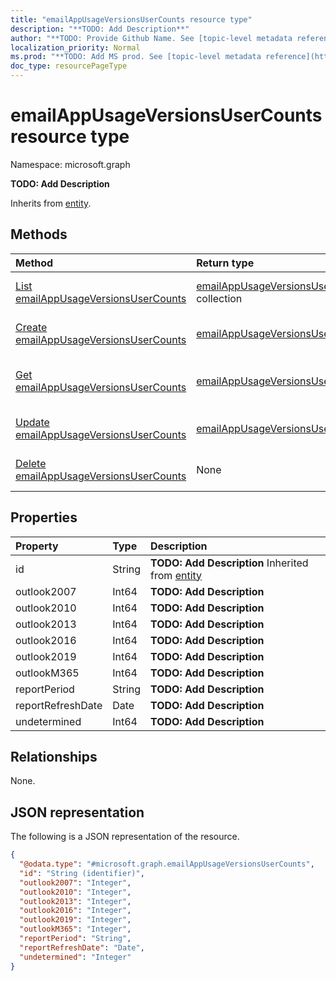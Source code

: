 ```yaml
---
title: "emailAppUsageVersionsUserCounts resource type"
description: "**TODO: Add Description**"
author: "**TODO: Provide Github Name. See [topic-level metadata reference](https://msgo.azurewebsites.net/add/document/guidelines/metadata.html#topic-level-metadata)**"
localization_priority: Normal
ms.prod: "**TODO: Add MS prod. See [topic-level metadata reference](https://msgo.azurewebsites.net/add/document/guidelines/metadata.html#topic-level-metadata)**"
doc_type: resourcePageType
---
```


# emailAppUsageVersionsUserCounts resource type

Namespace: microsoft.graph



**TODO: Add Description**


Inherits from [entity](../resources/entity.md).

## Methods
|Method|Return type|Description|
|:---|:---|:---|
|[List emailAppUsageVersionsUserCounts](../api/emailappusageversionsusercounts-list.md)|[emailAppUsageVersionsUserCounts](../resources/emailappusageversionsusercounts.md) collection|Get a list of the [emailAppUsageVersionsUserCounts](../resources/emailappusageversionsusercounts.md) objects and their properties.|
|[Create emailAppUsageVersionsUserCounts](../api/emailappusageversionsusercounts-create.md)|[emailAppUsageVersionsUserCounts](../resources/emailappusageversionsusercounts.md)|Create a new [emailAppUsageVersionsUserCounts](../resources/emailappusageversionsusercounts.md) object.|
|[Get emailAppUsageVersionsUserCounts](../api/emailappusageversionsusercounts-get.md)|[emailAppUsageVersionsUserCounts](../resources/emailappusageversionsusercounts.md)|Read the properties and relationships of an [emailAppUsageVersionsUserCounts](../resources/emailappusageversionsusercounts.md) object.|
|[Update emailAppUsageVersionsUserCounts](../api/emailappusageversionsusercounts-update.md)|[emailAppUsageVersionsUserCounts](../resources/emailappusageversionsusercounts.md)|Update the properties of an [emailAppUsageVersionsUserCounts](../resources/emailappusageversionsusercounts.md) object.|
|[Delete emailAppUsageVersionsUserCounts](../api/emailappusageversionsusercounts-delete.md)|None|Deletes an [emailAppUsageVersionsUserCounts](../resources/emailappusageversionsusercounts.md) object.|

## Properties
|Property|Type|Description|
|:---|:---|:---|
|id|String|**TODO: Add Description** Inherited from [entity](../resources/entity.md)|
|outlook2007|Int64|**TODO: Add Description**|
|outlook2010|Int64|**TODO: Add Description**|
|outlook2013|Int64|**TODO: Add Description**|
|outlook2016|Int64|**TODO: Add Description**|
|outlook2019|Int64|**TODO: Add Description**|
|outlookM365|Int64|**TODO: Add Description**|
|reportPeriod|String|**TODO: Add Description**|
|reportRefreshDate|Date|**TODO: Add Description**|
|undetermined|Int64|**TODO: Add Description**|

## Relationships
None.

## JSON representation
The following is a JSON representation of the resource.
<!-- {
  "blockType": "resource",
  "keyProperty": "id",
  "@odata.type": "microsoft.graph.emailAppUsageVersionsUserCounts",
  "baseType": "microsoft.graph.entity",
  "openType": false
}
-->
``` json
{
  "@odata.type": "#microsoft.graph.emailAppUsageVersionsUserCounts",
  "id": "String (identifier)",
  "outlook2007": "Integer",
  "outlook2010": "Integer",
  "outlook2013": "Integer",
  "outlook2016": "Integer",
  "outlook2019": "Integer",
  "outlookM365": "Integer",
  "reportPeriod": "String",
  "reportRefreshDate": "Date",
  "undetermined": "Integer"
}
```

